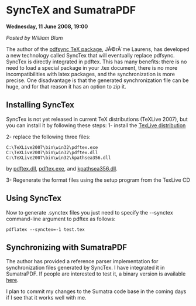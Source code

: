 <script type="text/javascript">
var metadata = { 
    blogVersion : 1,
    entryId : 'entry080612-040012',
    publishDate : 'Wed, 21 Oct 2015 17:53:16 +0000',
    postDate : '2008-06-12 02:00:12',
    legacyViews : 51386, // as of Oct 30th 2015
    relatedLink : 'http://blog.kowalczyk.info/forum_sumatra/topic.php?TopicId=908&amp;Posts=4'
};
</script>

# SyncTeX and SumatraPDF 

**Wednesday, 11 June 2008, 19:00**

_Posted by William Blum_


The author of the [pdfsync TeX package](http://itexmac.sourceforge.net/), JÃ©rÃ´me Laurens, has developed a new technology called SyncTex that will eventually replace pdfsync. SyncTex is directly integrated in pdftex. This has many benefits: there is no need to load a special package in your .tex document, there is no more incompatibilities with latex packages, and the synchronization is more precise. One disadvantage is that the generated synchronization file can be huge, and for that reason it has an option to zip it.

## Installing SyncTex

SyncTex is not yet released in current TeX distributions (TeXLive 2007), but you can install it by following these steps:
1- install the [TexLive distribution](http://www.tug.org/texlive/)

2- replace the following three files:

```batch
C:\TeXLive2007\bin\win32\pdftex.exe
C:\TeXLive2007\bin\win32\pdftex.dll
C:\TeXLive2007\bin\win32\kpathsea356.dll
```

by
[pdftex.dll](http://www.tug.org/svn/texlive/trunk/Master/bin/win32/pdftex.dll), 
[pdftex.exe](http://www.tug.org/svn/texlive/trunk/Master/bin/win32/pdftex.exe), and
[kpathsea356.dll](http://www.tug.org/svn/texlive/trunk/Master/bin/win32/kpathsea356.dll).

3- Regenerate the format files using the setup program from the TexLive CD


## Using SyncTex

Now to generate .synctex files you just need to specify the --synctex command-line argument to pdftex as follows:

```batch
pdflatex --synctex=-1 test.tex
```

## Synchronizing with SumatraPDF

The author has provided a reference parser implementation for synchronization files generated by SyncTex. I have integrated it in SumatraPDF. If people are interested to test it, a binary version is available [here](http://william.famille-blum.org/software/sumatra/SumatraPDF-sync.exe).

I plan to commit my changes to the Sumatra code base in the coming days if I see that it works well with me.
